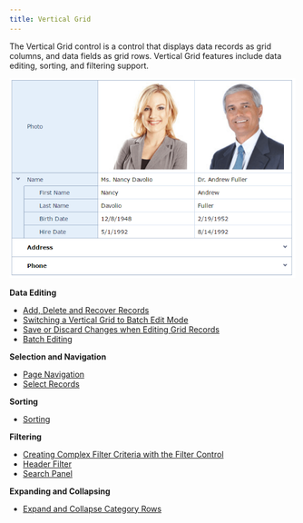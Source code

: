 ```yaml
---
title: Vertical Grid
---
```

The Vertical Grid control is a control that displays data records as grid columns, and data fields as grid rows. Vertical Grid features include data editing, sorting, and filtering support.

![EUD-ASPxVerticalGrid-Overview](../images/Img127168.png)

**Data Editing**
* [Add, Delete and Recover Records](../../interface-elements-for-web/articles/vertical-grid/data-editing/add-delete-and-recover-records.md)
* [Switching a Vertical Grid to Batch Edit Mode](../../interface-elements-for-web/articles/vertical-grid/data-editing/switching-a-vertical-grid-to-batch-edit-mode.md)
* [Save or Discard Changes when Editing Grid Records](../../interface-elements-for-web/articles/vertical-grid/data-editing/save-or-discard-changes-when-editing-grid-records.md)
* [Batch Editing](../../interface-elements-for-web/articles/vertical-grid/data-editing/batch-editing.md)

**Selection and Navigation**
* [Page Navigation](../../interface-elements-for-web/articles/vertical-grid/selection-and-navigation/page-navigation.md)
* [Select Records](../../interface-elements-for-web/articles/vertical-grid/selection-and-navigation/select-records.md)

**Sorting**
* [Sorting](../../interface-elements-for-web/articles/vertical-grid/sorting.md)

**Filtering**
* [Creating Complex Filter Criteria with the Filter Control](../../interface-elements-for-web/articles/vertical-grid/filtering/creating-complex-filter-criteria-with-the-filter-control.md)
* [Header Filter](../../interface-elements-for-web/articles/vertical-grid/filtering/header-filter.md)
* [Search Panel](../../interface-elements-for-web/articles/vertical-grid/filtering/search-panel.md)

**Expanding and Collapsing**
* [Expand and Collapse Category Rows](../../interface-elements-for-web/articles/vertical-grid/expand-and-collapse-category-rows.md)